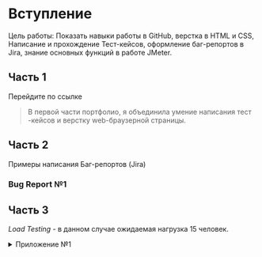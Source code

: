 
# Вcтупление 
Цель работы:
Показать навыки работы в GitHub, верстка в HTML и CSS, Написание и прохождение Тест-кейсов, оформление баг-репортов в Jira, знание основных функций в работе JMeter.

## Часть 1
Перейдите по ссылке 
> В первой части портфолио, я объединила умение написания тест -кейсов и верстку web-браузерной страницы. 


## Часть 2
Примеры написания Баг-репортов (Jira)
### Bug Report №1


## Часть 3
*Load Testing* - в данном случае ожидаемая нагрузка 15 человек.

<details>
<summary>Приложение №1</summary>
 
*Stress testing* - тестирование за пределами ожидаемой нагрузки.
<details>
<summary>Приложение №2</summary>





